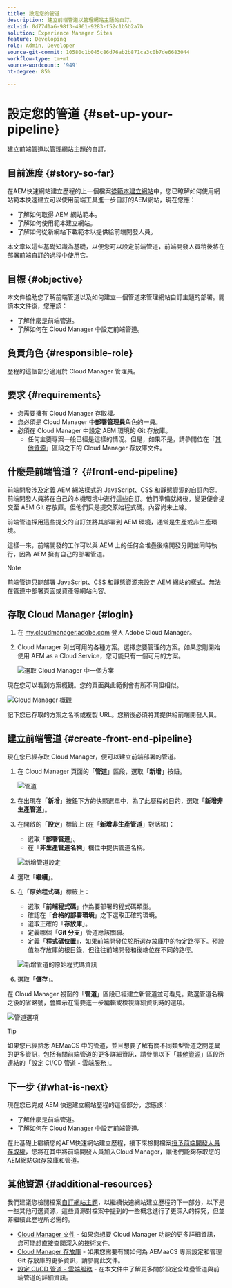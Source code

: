 ```yaml
---
title: 設定您的管道
description: 建立前端管道以管理網站主題的自訂。
exl-id: 0d77d1a6-98f3-4961-9283-f52c1b5b2a7b
solution: Experience Manager Sites
feature: Developing
role: Admin, Developer
source-git-commit: 10580c1b045c86d76ab2b871ca3c0b7de6683044
workflow-type: tm+mt
source-wordcount: '949'
ht-degree: 85%

---
```


# 設定您的管道 {#set-up-your-pipeline}

建立前端管道以管理網站主題的自訂。

## 目前進度 {#story-so-far}

在AEM快速網站建立歷程的上一個檔案[從範本建立網站](create-site.md)中，您已瞭解如何使用網站範本快速建立可以使用前端工具進一步自訂的AEM網站，現在您應：

* 了解如何取得 AEM 網站範本。
* 了解如何使用範本建立網站。
* 了解如何從新網站下載範本以提供給前端開發人員。

本文章以這些基礎知識為基礎，以便您可以設定前端管道，前端開發人員稍後將在部署前端自訂的過程中使用它。

## 目標 {#objective}

本文件協助您了解前端管道以及如何建立一個管道來管理網站自訂主題的部署。閱讀本文件後，您應該：

* 了解什麼是前端管道。
* 了解如何在 Cloud Manager 中設定前端管道。

## 負責角色 {#responsible-role}

歷程的這個部分適用於 Cloud Manager 管理員。

## 要求 {#requirements}

* 您需要擁有 Cloud Manager 存取權。
* 您必須是 Cloud Manager 中&#x200B;**部署管理員**&#x200B;角色的一員。
* 必須在 Cloud Manager 中設定 AEM 環境的 Git 存放庫。
   * 任何主要專案一般已經是這樣的情況。但是，如果不是，請參閱位在「[其他資源](#additional-resources)」區段之下的 Cloud Manager 存放庫文件。

## 什麼是前端管道？ {#front-end-pipeline}

前端開發涉及定義 AEM 網站樣式的 JavaScript、CSS 和靜態資源的自訂內容。前端開發人員將在自己的本機環境中進行這些自訂。他們準備就緒後，變更便會提交至 AEM Git 存放庫。但他們只是提交原始程式碼。內容尚未上線。

前端管道採用這些提交的自訂並將其部署到 AEM 環境，通常是生產或非生產環境。

這樣一來，前端開發的工作可以與 AEM 上的任何全堆疊後端開發分開並同時執行，因為 AEM 擁有自己的部署管道。

>[!NOTE]
>
>前端管道只能部署 JavaScript、CSS 和靜態資源來設定 AEM 網站的樣式。無法在管道中部署頁面或資產等網站內容。

## 存取 Cloud Manager {#login}

1. 在 [my.cloudmanager.adobe.com](https://my.cloudmanager.adobe.com/) 登入 Adobe Cloud Manager。

1. Cloud Manager 列出可用的各種方案。選擇您要管理的方案。如果您剛開始使用 AEM as a Cloud Service，您可能只有一個可用的方案。

   ![選取 Cloud Manager 中一個方案](assets/cloud-manager-select-program.png)

現在您可以看到方案概觀。您的頁面與此範例會有所不同但相似。

![Cloud Manager 概觀](assets/cloud-manager-overview.png)

記下您已存取的方案之名稱或複製 URL。您稍後必須將其提供給前端開發人員。

## 建立前端管道 {#create-front-end-pipeline}

現在您已經存取 Cloud Manager，便可以建立前端部署的管道。

1. 在 Cloud Manager 頁面的「**管道**」區段，選取「**新增**」按鈕。

   ![管道](assets/pipelines-add.png)

1. 在出現在「**新增**」按鈕下方的快顯選單中，為了此歷程的目的，選取「**新增非生產管道**」。

1. 在開啟的「**設定**」標籤上 (在「**新增非生產管道**」對話框)：
   * 選取「**部署管道**」。
   * 在「**非生產管道名稱**」欄位中提供管道名稱。

   ![新增管道設定](assets/add-pipeline-configuration.png)

1. 選取「**繼續**」。

1. 在「**原始程式碼**」標籤上：
   * 選取「**前端程式碼**」作為要部署的程式碼類型。
   * 確認在「**合格的部署環境**」之下選取正確的環境。
   * 選取正確的「**存放庫**」。
   * 定義哪個「**Git 分支**」管道應該關聯。
   * 定義「**程式碼位置**」，如果前端開發位於所選存放庫中的特定路徑下。預設值為存放庫的根目錄，但往往前端開發和後端位在不同的路徑。

   ![新增管道的原始程式碼資訊](assets/add-pipeline-source-code.png)

1. 選取「**儲存**」。

在 Cloud Manager 視窗的「**管道**」區段已經建立新管道並可看見。點選管道名稱之後的省略號，會顯示在需要進一步編輯或檢視詳細資訊時的選項。

![管道選項](assets/new-pipeline.png)

>[!TIP]
>
>如果您已經熟悉 AEMaaCS 中的管道，並且想要了解有關不同類型管道之間差異的更多資訊，包括有關前端管道的更多詳細資訊，請參閱以下「[其他資源](#additional-resources)」區段所連結的「設定 CI/CD 管道 - 雲端服務」。

## 下一步 {#what-is-next}

現在您已完成 AEM 快速建立網站歷程的這個部分，您應該：

* 了解什麼是前端管道。
* 了解如何在 Cloud Manager 中設定前端管道。

在此基礎上繼續您的AEM快速網站建立歷程，接下來檢閱檔案[授予前端開發人員存取權](grant-access.md)，您將在其中將前端開發人員加入Cloud Manager，讓他們能夠存取您的AEM網站Git存放庫和管道。

## 其他資源 {#additional-resources}

我們建議您檢閱檔案[自訂網站主題](customize-theme.md)，以繼續快速網站建立歷程的下一部分，以下是一些其他可選資源，這些資源對檔案中提到的一些概念進行了更深入的探究，但並非繼續此歷程所必需的。

* [Cloud Manager 文件](https://experienceleague.adobe.com/docs/experience-manager-cloud-service/onboarding/onboarding-concepts/cloud-manager-introduction.html) - 如果您想要 Cloud Manager 功能的更多詳細資訊，您可能想直接查閱深入的技術文件。
* [Cloud Manager 存放庫](/help/implementing/cloud-manager/managing-code/managing-repositories.md) - 如果您需要有關如何為 AEMaaCS 專案設定和管理 Git 存放庫的更多資訊，請參閱此文件。
* [設定 CI/CD 管道 - 雲端服務](/help/implementing/cloud-manager/configuring-pipelines/introduction-ci-cd-pipelines.md) - 在本文件中了解更多關於設定全堆疊管道與前端管道的詳細資訊。
